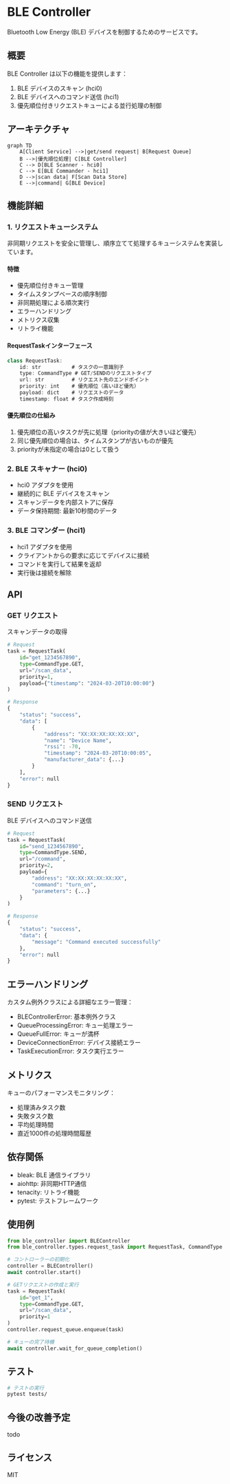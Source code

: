# BLE Controller

Bluetooth Low Energy (BLE) デバイスを制御するためのサービスです。

## 概要

BLE Controller は以下の機能を提供します：

1. BLE デバイスのスキャン (hci0)
2. BLE デバイスへのコマンド送信 (hci1)
3. 優先順位付きリクエストキューによる並行処理の制御

## アーキテクチャ

```mermaid
graph TD
    A[Client Service] -->|get/send request| B[Request Queue]
    B -->|優先順位処理| C[BLE Controller]
    C --> D[BLE Scanner - hci0]
    C --> E[BLE Commander - hci1]
    D -->|scan data| F[Scan Data Store]
    E -->|command| G[BLE Device]
```

## 機能詳細

### 1. リクエストキューシステム

非同期リクエストを安全に管理し、順序立てて処理するキューシステムを実装しています。

#### 特徴
- 優先順位付きキュー管理
- タイムスタンプベースの順序制御
- 非同期処理による順次実行
- エラーハンドリング
- メトリクス収集
- リトライ機能

#### RequestTaskインターフェース
```typescript
class RequestTask:
    id: str          # タスクの一意識別子
    type: CommandType # GET/SENDのリクエストタイプ
    url: str         # リクエスト先のエンドポイント
    priority: int    # 優先順位（高いほど優先）
    payload: dict    # リクエストのデータ
    timestamp: float # タスク作成時刻
```

#### 優先順位の仕組み
1. 優先順位の高いタスクが先に処理（priorityの値が大きいほど優先）
2. 同じ優先順位の場合は、タイムスタンプが古いものが優先
3. priorityが未指定の場合は0として扱う

### 2. BLE スキャナー (hci0)

- hci0 アダプタを使用
- 継続的に BLE デバイスをスキャン
- スキャンデータを内部ストアに保存
- データ保持期間: 最新10秒間のデータ

### 3. BLE コマンダー (hci1)

- hci1 アダプタを使用
- クライアントからの要求に応じてデバイスに接続
- コマンドを実行して結果を返却
- 実行後は接続を解除

## API

### GET リクエスト

スキャンデータの取得

```python
# Request
task = RequestTask(
    id="get_1234567890",
    type=CommandType.GET,
    url="/scan_data",
    priority=1,
    payload={"timestamp": "2024-03-20T10:00:00"}
)

# Response
{
    "status": "success",
    "data": [
        {
            "address": "XX:XX:XX:XX:XX:XX",
            "name": "Device Name",
            "rssi": -70,
            "timestamp": "2024-03-20T10:00:05",
            "manufacturer_data": {...}
        }
    ],
    "error": null
}
```

### SEND リクエスト

BLE デバイスへのコマンド送信

```python
# Request
task = RequestTask(
    id="send_1234567890",
    type=CommandType.SEND,
    url="/command",
    priority=2,
    payload={
        "address": "XX:XX:XX:XX:XX:XX",
        "command": "turn_on",
        "parameters": {...}
    }
)

# Response
{
    "status": "success",
    "data": {
        "message": "Command executed successfully"
    },
    "error": null
}
```

## エラーハンドリング

カスタム例外クラスによる詳細なエラー管理：
- BLEControllerError: 基本例外クラス
- QueueProcessingError: キュー処理エラー
- QueueFullError: キューが満杯
- DeviceConnectionError: デバイス接続エラー
- TaskExecutionError: タスク実行エラー

## メトリクス

キューのパフォーマンスモニタリング：
- 処理済みタスク数
- 失敗タスク数
- 平均処理時間
- 直近1000件の処理時間履歴

## 依存関係

- bleak: BLE 通信ライブラリ
- aiohttp: 非同期HTTP通信
- tenacity: リトライ機能
- pytest: テストフレームワーク

## 使用例

```python
from ble_controller import BLEController
from ble_controller.types.request_task import RequestTask, CommandType

# コントローラーの初期化
controller = BLEController()
await controller.start()

# GETリクエストの作成と実行
task = RequestTask(
    id="get_1",
    type=CommandType.GET,
    url="/scan_data",
    priority=1
)
controller.request_queue.enqueue(task)

# キューの完了待機
await controller.wait_for_queue_completion()
```

## テスト

```bash
# テストの実行
pytest tests/
```

## 今後の改善予定

todo

## ライセンス
MIT
